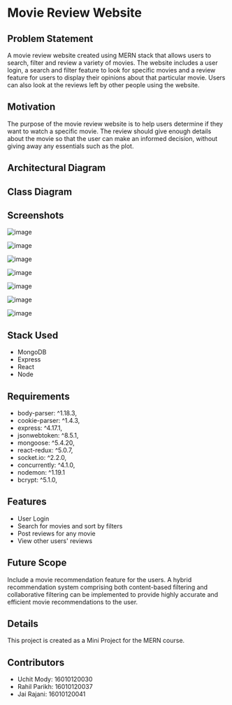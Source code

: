 # Movie Review Website

## Problem Statement

A movie review website created using MERN stack that allows users to search, filter and review a variety of movies. The website includes a user login, a search and filter feature to look for specific movies and a review feature for users to display their opinions about that particular movie. Users can also look at the reviews left by other people using the website.

## Motivation

The purpose of the movie review website is to help users determine if they want to watch a specific movie. The review should give enough details about the movie so that the user can make an informed decision, without giving away any essentials such as the plot.

## Architectural Diagram

## Class Diagram

## Screenshots

![image](https://user-images.githubusercontent.com/66696763/204154298-b214f089-fb42-461d-a9f3-7c7d2275f364.png)


![image](https://user-images.githubusercontent.com/66696763/204154277-7b770810-54dd-4c44-9458-ce1e61c8eea7.png)


![image](https://user-images.githubusercontent.com/66696763/204154003-bba53011-1c06-4dad-b797-095d54d3a46a.png)


![image](https://user-images.githubusercontent.com/66696763/204154033-7104b326-f2d5-4e36-8a72-c3941c83c9a6.png)


![image](https://user-images.githubusercontent.com/66696763/204154107-138cbd13-d68b-43f8-b732-9f5f663f15ec.png)


![image](https://user-images.githubusercontent.com/66696763/204154153-181da7d7-bdd5-41c6-9e92-7bd22a8bb41c.png)


![image](https://user-images.githubusercontent.com/66696763/204154223-d83715b9-82f2-4f87-98f9-8c736aa88d8e.png)


## Stack Used

 - MongoDB
 - Express 
 - React
 - Node

## Requirements

 - body-parser: ^1.18.3,
 - cookie-parser: ^1.4.3,
 - express: ^4.17.1,
 - jsonwebtoken: ^8.5.1,
 - mongoose: ^5.4.20,
 - react-redux: ^5.0.7,
 - socket.io: ^2.2.0,
 - concurrently: ^4.1.0,
 - nodemon: ^1.19.1
 - bcrypt: ^5.1.0,

## Features

 - User Login
 - Search for movies and sort by filters
 - Post reviews for any movie 
 - View other users' reviews

## Future Scope

Include a movie recommendation feature for the users. A hybrid recommendation system comprising both content-based filtering and collaborative filtering can be implemented to provide highly accurate and efficient movie recommendations to the user.

## Details

This project is created as a Mini Project for the MERN course.

## Contributors

 - Uchit Mody: 16010120030
 - Rahil Parikh: 16010120037
 - Jai Rajani: 16010120041
